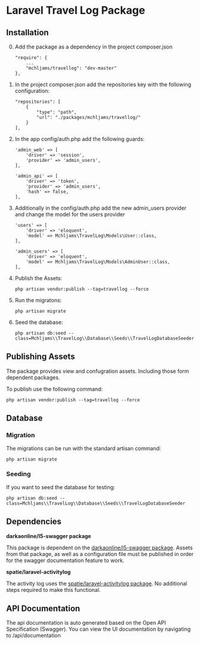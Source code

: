 # Laravel Travel Log Package

## Installation

0. Add the package as a dependency in the project composer.json

    ```
    "require": {
        ...
        "mchljams/travellog": "dev-master"
    },
    ```
1. In the project composer.json add the repositories key with the following configuration:

    ```
    "repositories": [
        {
            "type": "path",
            "url": "./packages/mchljams/travellog/"
        }
    ],
    ```
2. In the app config/auth.php add the following guards:
    ```
    'admin_web' => [
        'driver' => 'session',
        'provider' => 'admin_users',
    ],

    'admin_api' => [
        'driver' => 'token',
        'provider' => 'admin_users',
        'hash' => false,
    ],
    ```
2. Additionally in the config/auth.php add  the new admin_users provider and change the model for the users provider
    ```
    'users' => [
        'driver' => 'eloquent',
        'model' => Mchljams\TravelLog\Models\User::class,
    ],

    'admin_users' => [
        'driver' => 'eloquent',
        'model' => Mchljams\TravelLog\Models\AdminUser::class,
    ],
    ```
    
3. Publish the Assets:
    ``` 
    php artisan vendor:publish --tag=travellog --force
    ```
    
4. Run the migratons:

    ```
    php artisan migrate
    ```
    
5. Seed the database: 

    ```
    php artisan db:seed --class=Mchljams\\TravelLog\\Database\\Seeds\\TravelLogDatabaseSeeder
    ```
    
    
## Publishing Assets 

The package provides view and confugration assets. Including those form dependent packages. 

To publish use the following command: 

``` 
php artisan vendor:publish --tag=travellog --force
```
    
## Database 


### Migration

The migrations can be run with the standard artisan command:

``` 
php artisan migrate
``` 

### Seeding 
If you want to seed the database for testing:

```
php artisan db:seed --class=Mchljams\\TravelLog\\Database\\Seeds\\TravelLogDatabaseSeeder
```

## Dependencies 

**darkaonline/l5-swagger package**

This package is dependent on the [darkaonline/l5-swagger package](https://github.com/DarkaOnLine/L5-Swagger). Assets from that 
package, as well as a configuration file must be published in order for the swagger 
documentation feature to work. 


**spatie/laravel-activitylog** 

The activity log uses the [spatie/laravel-activitylog package](https://github.com/spatie/laravel-activitylog). No additional steps 
required to make this functional.

## API Documentation 

The api documentation is auto generated based on the Open API Specification (Swagger). 
You can view the UI documentation by navigating to /api/documentation